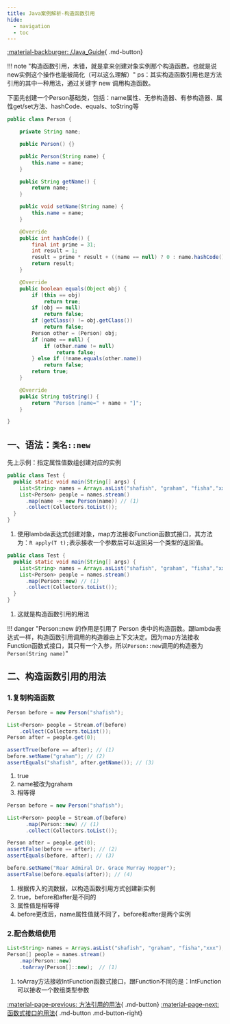```yaml
---
title: Java案例解析-构造函数引用
hide:
  - navigation
  - toc
---
```


[:material-backburger: /Java_Guide](index.md#二方法引用){ .md-button}

!!! note "构造函数引用，木错，就是拿来创建对象实例那个构造函数。也就是说new实例这个操作也能被简化（可以这么理解）"
ps：其实构造函数引用也是方法引用的其中一种用法，通过关键字 new 调用构造函数。

下面先创建一个Person基础类，包括：name属性、无参构造器、有参构造器、属性get/set方法、hashCode、equals、toString等

``` java linenums="1" title="0-1 Person.java"
public class Person {

    private String name;

    public Person() {}

    public Person(String name) {
        this.name = name;
    }

    public String getName() {
        return name;
    }

    public void setName(String name) {
        this.name = name;
    }

    @Override
    public int hashCode() {
        final int prime = 31;
        int result = 1;
        result = prime * result + ((name == null) ? 0 : name.hashCode());
        return result;
    }

    @Override
    public boolean equals(Object obj) {
        if (this == obj)
            return true;
        if (obj == null)
            return false;
        if (getClass() != obj.getClass())
            return false;
        Person other = (Person) obj;
        if (name == null) {
            if (other.name != null)
                return false;
        } else if (!name.equals(other.name))
            return false;
        return true;
    }

    @Override
    public String toString() {
        return "Person [name=" + name + "]";
    }

}
```

## 一、语法：`类名::new`

先上示例：指定属性值数组创建对应的实例

``` java linenums="1" title="1-1 使用Lambda表达式的方式创建多个实例"
public class Test {
  public static void main(String[] args) {
    List<String> names = Arrays.asList("shafish", "graham", "fisha","xxx");
    List<Person> people = names.stream()
      .map(name -> new Person(name)) // (1)
      .collect(Collectors.toList());
  }
}
```

1.  使用lambda表达式创建对象，map方法接收Function函数式接口，其方法为：`R apply(T t);`表示接收一个参数后可以返回另一个类型的返回值。

``` java linenums="1" title="1-2 使用构造函数引用的方式创建多个实例"
public class Test {
  public static void main(String[] args) {
    List<String> names = Arrays.asList("shafish", "graham", "fisha","xxx");
    List<Person> people = names.stream()
      .map(Person::new) // (1)
      .collect(Collectors.toList());
  }
}
```

1.  这就是构造函数引用的用法

!!! danger "Person::new 的作用是引用了 Person 类中的构造函数。跟lambda表达式一样，构造函数引用调用的构造器由上下文决定。因为map方法接收Function函数式接口，其只有一个入参，所以`Person::new`调用的构造器为`Person(String name)`"

## 二、构造函数引用的用法

### 1.复制构造函数

``` java linenums="1" title="2-1 比如有一个Person实例，先将其转换为流，再转换回列表"
Person before = new Person("shafish");

List<Person> people = Stream.of(before)
    .collect(Collectors.toList());
Person after = people.get(0);

assertTrue(before == after); // (1)
before.setName("graham"); // (2)
assertEquals("shafish", after.getName()); // (3)
```

1.  true
2.  name被改为graham
3.  相等得

``` java linenums="1" title="2-2 给定一个Person实例，创建一个属性值相同的新实例"
Person before = new Person("shafish");

List<Person> people = Stream.of(before)
      .map(Person::new) // (1)
      .collect(Collectors.toList());

Person after = people.get(0);
assertFalse(before == after); // (2)
assertEquals(before, after); // (3)

before.setName("Rear Admiral Dr. Grace Murray Hopper");
assertFalse(before.equals(after)); // (4)
```

1.  根据传入的流数据，以构造函数引用方式创建新实例
2.  true，before和after是不同的
3.  属性值是相等得
4.  before更改后，name属性值就不同了，before和after是两个实例

### 2.配合数组使用

``` java linenums="1" title="2-3 给定属性值集合，创建一个实例数组"
List<String> names = Arrays.asList("shafish", "graham", "fisha","xxx");
Person[] people = names.stream()
    .map(Person::new)
    .toArray(Person[]::new);  // (1)
```

1.  toArray方法接收IntFunction函数式接口，跟Function不同的是：IntFunction可以接收一个数组类型参数

[:material-page-previous: 方法引用的用法](method_reference2.md){ .md-button}  [:material-page-next: 函数式接口的用法](method_reference2.md){ .md-button .md-button-right}